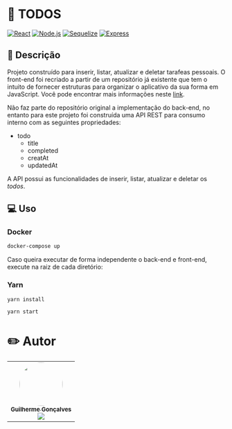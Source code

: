# :rocket: TODOS    
[![React](https://img.shields.io/static/v1?label=React&message=>17&colorA=darkblue&color=black&logo=REACT&logoColor=white)](https://pt-br.reactjs.org/) 
[![Node.js](https://img.shields.io/static/v1?label=Node.js&message=>12&colorA=blue&color=black&logo=NODE&logoColor=white)](https://nodejs.org/en/about/) 
[![Sequelize](https://img.shields.io/static/v1?label=Sequilize&message=>6.6.2&colorA=blue&color=black&logo=SEQUELIZE&logoColor=white)](https://sequelize.org/) 
[![Express](https://img.shields.io/static/v1?label=Express&message=>4.7&colorA=blue&color=black&logo=EXPRESS&logoColor=white)](https://expressjs.com/pt-br/)


## :book: Descrição 
Projeto construído para inserir, listar, atualizar e deletar tarafeas pessoais. O front-end foi recriado a partir de um repositório já existente que tem o intuito de fornecer estruturas para organizar o aplicativo da sua forma em JavaScript. Você pode encontrar mais informações neste [link](https://todomvc.com/). 

Não faz parte do repositório original a implementação do back-end, no entanto para este projeto foi construída uma API REST para consumo interno com as seguintes propriedades:

- todo
    * title
    * completed
    * creatAt
    * updatedAt


A API possui as funcionalidades de inserir, listar, atualizar e deletar os *todos*.

## :computer: Uso

### Docker
~~~bash
docker-compose up
~~~

Caso queira executar de forma independente o back-end e front-end, execute na raiz de cada diretório:

### Yarn
~~~bash
yarn install
~~~
~~~bash
yarn start
~~~

# :pencil2: Autor
<table>
  <tr>
    <td align="center">
      <a href="https://github.com/guilhermegoncalvess"><img style="border-radius: 50%;" src="https://avatars2.githubusercontent.com/u/45895853?s=460&u=b635cebae03921120ecee9fc2d69e1c9f56de2fe&v=4" width="100px;" alt=""/>
        <br />
        <sub>
          <b>Guilherme Gonçalves</b>
        </sub>
      </a>
      </br>
      <a href="https://www.linkedin.com/in/guilhermegoncalvess/">
        <img src="https://img.shields.io/badge/-LinkedIn-blue?style=flat-square&logo=Linkedin&logoColor=white&link=https://www.linkedin.com/in/guilhermegoncalvess/"/>
      </a>
    </td>
  </tr>
</table>
